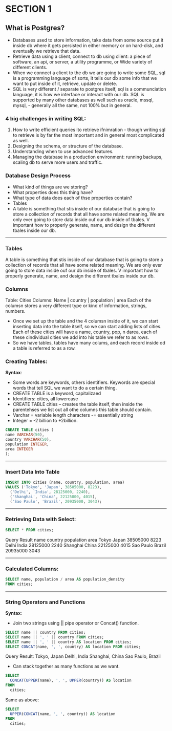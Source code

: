# SECTION 1

## What is Postgres?

- Databases used to store information, take data from some source put it inside db where it gets persisted in either memory or on hard-disk, and eventually we retrieve that data.
- Retrieve data using a client, connect to db using client: a piece of software, an api, or server, a utility programme, or Wide variety of different clients.
- When we connect a client to the db we are going to write some SQL, sql is a programming language of sorts, it tells our db some info that we want to put inside of it, retrieve, update or delete.
- SQL is very different / separate to postgres itself, sql is a communciation language, it is how we interface or interact with our db. SQL is supported by many other databases as well such as oracle, mssql, mysql, - generally all the same, not 100% but in general.

### 4 big challenges in writing SQL:

1. How to write efficient queries ito retrieve ifnimration - though writing sql to retrieve is by far the most important and in general most complicated as well.
2. Designing the schema, or structure of the database.
3. Understanding when to use advanced features.
4. Managing the database in a production environment: running backups, scaling db to serve more users and traffic.

### Database Design Process

- What kind of things are we storing?
- What properties does this thing have?
- What type of data does each of thse properties contain?
- Tables
- A table is something that stis inside of our database that is going to store a collection of records that all have some related meaning. We are only ever going to store data inside ouf our db inside of tbales. V important how to properly generate, name, and design the different tbales inside our db.

---

### Tables

A table is something that stis inside of our database that is going to store a collection of records that all have some related meaning. We are only ever going to store data inside ouf our db inside of tbales. V important how to properly generate, name, and design the different tbales inside our db.

### Columns

Table: Cities
Columns:
Name | country | population | area
Each of the columsn stores a very different type or kind of information, strings, numbers.

- Once we set up the table and the 4 columsn inside of it, we can start inserting data into the table itself, so we can start adding lists of cities. Each of these cities will have a name, country, pop, n darea, each of these cindividual cities we add into his table we refer to as rows.
- So we have tables, tables have many colums, and each record inside od a table is referred to as a row.


### Creating Tables:

**Syntax**:
* Some words are keywords, others identifiers. Keywords are special words that tell SQL we want to do a certain thing. 
* CREATE TABLE is a keyword, capitalizaed
* Identifiers: cities, all lowercase
* CREATE TABLE cities – creates the table itself, then inside the parentehses we list out all othe columns this table should contain. 
* Varchar = variable length characters -= essentially string
* Integer = -2 billion to +2billion. 


~~~~sql
CREATE TABLE cities (
name VARCHAR(50),
country VARCHAR(50),
population INTEGER,
area INTEGER
);
~~~~

---

### Insert Data Into Table

~~~~sql
INSERT INTO cities (name, country, population, area)
VALUES ('Tokyo', 'Japan', 38505000, 8223),
  ('Delhi', 'India', 28125000, 2240),
  ('Shanghai', 'China', 22125000, 4015),
  ('Sao Paulo', 'Brazil', 20935000, 3043);
~~~~
---
### Retrieving Data with Select:

~~~~sql
SELECT * FROM cities;
~~~~

Query Result
name	country	population	area
Tokyo	Japan	38505000	8223
Delhi	India	28125000	2240
Shanghai	China	22125000	4015
Sao Paulo	Brazil	20935000	3043

---
### Calculated Columns:

~~~~sql
SELECT name, population / area AS population_density
FROM cities;
~~~~

---
### String Operators and Functions

**Syntax**:
- Join two strings using || pipe operator or Concat() function.

~~~~sql
SELECT name || country FROM cities;
SELECT name || ', ' || country FROM cities;
SELECT name || ', ' || country AS location FROM cities;
SELECT CONCAT(name, ', ', country) AS location FROM cities;
~~~~
Query Result:
Tokyo, Japan
Delhi, India
Shanghai, China
Sao Paulo, Brazil

- Can stack together as many functions as we want. 

~~~~sql
SELECT
  CONCAT(UPPER(name), ', ', UPPER(country)) AS location
FROM
  cities;
~~~~

Same as above:

~~~~sql
SELECT
  UPPER(CONCAT(name, ', ', country)) AS location
FROM
  cities;
~~~~
